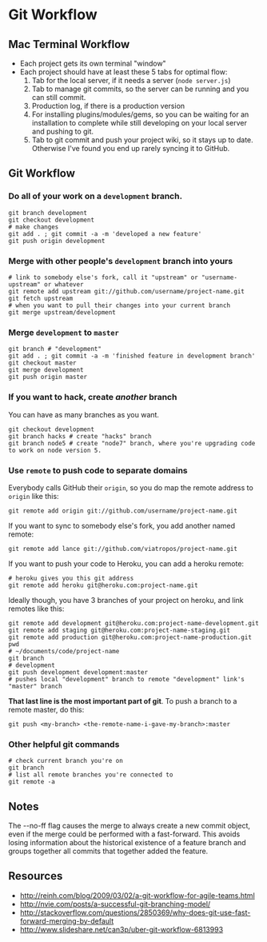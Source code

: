 # Git Workflow

## Mac Terminal Workflow

- Each project gets its own terminal "window"
- Each project should have at least these 5 tabs for optimal flow:
  1. Tab for the local server, if it needs a server (`node server.js`)
  2. Tab to manage git commits, so the server can be running and you can still commit.
  3. Production log, if there is a production version
  4. For installing plugins/modules/gems, so you can be waiting for an installation to complete while still developing on your local server and pushing to git.
  5. Tab to git commit and push your project wiki, so it stays up to date.  Otherwise I've found you end up rarely syncing it to GitHub.

## Git Workflow

### Do all of your work on a `development` branch.

```
git branch development
git checkout development
# make changes
git add . ; git commit -a -m 'developed a new feature'
git push origin development
```

### Merge with other people's `development` branch into yours

```
# link to somebody else's fork, call it "upstream" or "username-upstream" or whatever
git remote add upstream git://github.com/username/project-name.git
git fetch upstream
# when you want to pull their changes into your current branch
git merge upstream/development
```

### Merge `development` to `master`

```
git branch # "development"
git add . ; git commit -a -m 'finished feature in development branch'
git checkout master
git merge development
git push origin master
```

### If you want to hack, create _another_ branch

You can have as many branches as you want.

```
git checkout development
git branch hacks # create "hacks" branch
git branch node5 # create "node7" branch, where you're upgrading code to work on node version 5.
```

### Use `remote` to push code to separate domains

Everybody calls GitHub their `origin`, so you do map the remote address to `origin` like this:

```
git remote add origin git://github.com/username/project-name.git
```

If you want to sync to somebody else's fork, you add another named remote:

```
git remote add lance git://github.com/viatropos/project-name.git
```

If you want to push your code to Heroku, you can add a heroku remote:

```
# heroku gives you this git address
git remote add heroku git@heroku.com:project-name.git
```

Ideally though, you have 3 branches of your project on heroku, and link remotes like this:

```
git remote add development git@heroku.com:project-name-development.git
git remote add staging git@heroku.com:project-name-staging.git
git remote add production git@heroku.com:project-name-production.git
pwd
# ~/documents/code/project-name
git branch
# development
git push development development:master
# pushes local "development" branch to remote "development" link's "master" branch
```

**That last line is the most important part of git**.  To push a branch to a remote master, do this:

```
git push <my-branch> <the-remote-name-i-gave-my-branch>:master
```

### Other helpful git commands

```
# check current branch you're on
git branch
# list all remote branches you're connected to
git remote -a
```

## Notes

The --no-ff flag causes the merge to always create a new commit object, even if the merge could be performed with a fast-forward. This avoids losing information about the historical existence of a feature branch and groups together all commits that together added the feature.

## Resources

- http://reinh.com/blog/2009/03/02/a-git-workflow-for-agile-teams.html
- http://nvie.com/posts/a-successful-git-branching-model/
- http://stackoverflow.com/questions/2850369/why-does-git-use-fast-forward-merging-by-default
- http://www.slideshare.net/can3p/uber-git-workflow-6813993